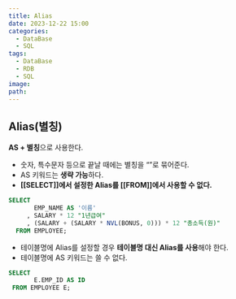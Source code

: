 ```yaml
---
title: Alias
date: 2023-12-22 15:00
categories:
  - DataBase
  - SQL
tags:
  - DataBase
  - RDB
  - SQL
image: 
path:
---
```


## Alias(별칭)

**AS + 별칭**으로 사용한다.

- 숫자, 특수문자 등으로 끝날 때에는 별칭을 “”로 묶어준다.
- AS 키워드는 **생략 가능**하다.
- **[[SELECT]]에서 설정한 Alias를 [[FROM]]에서 사용할 수 없다.**

```sql
SELECT
       EMP_NAME AS '이름'
     , SALARY * 12 "1년급여"
     , (SALARY + (SALARY * NVL(BONUS, 0))) * 12 "총소득(원)"
  FROM EMPLOYEE;
```

- 테이블명에 Alias를 설정할 경우 **테이블명 대신 Alias를 사용**해야 한다.
- 테이블명에 AS 키워드는 쓸 수 없다.

```sql
SELECT
       E.EMP_ID AS ID
 FROM EMPLOYEE E;
```